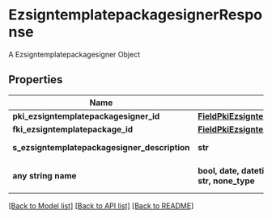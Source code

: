 # EzsigntemplatepackagesignerResponse

A Ezsigntemplatepackagesigner Object

## Properties
Name | Type | Description | Notes
------------ | ------------- | ------------- | -------------
**pki_ezsigntemplatepackagesigner_id** | [**FieldPkiEzsigntemplatepackagesignerID**](FieldPkiEzsigntemplatepackagesignerID.md) |  | 
**fki_ezsigntemplatepackage_id** | [**FieldPkiEzsigntemplatepackageID**](FieldPkiEzsigntemplatepackageID.md) |  | 
**s_ezsigntemplatepackagesigner_description** | **str** | The description of the Ezsigntemplatepackagesigner | 
**any string name** | **bool, date, datetime, dict, float, int, list, str, none_type** | any string name can be used but the value must be the correct type | [optional]

[[Back to Model list]](../README.md#documentation-for-models) [[Back to API list]](../README.md#documentation-for-api-endpoints) [[Back to README]](../README.md)


